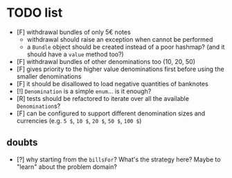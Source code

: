 # TODO list
* [F] withdrawal bundles of only 5€ notes 
  - withdrawal should raise an exception when cannot be performed
  - a `Bundle` object should be created instead of a poor hashmap? (and it should have a `value` method too?)
* [F] withdrawal bundles of other denominations too (10, 20, 50)
* [F] gives priority to the higher value denominations first before using the smaller denominations
* [F] it should be disallowed to load negative quantities of banknotes
* [!] `Denomination` is a simple `enum`... is it enough?
* [R] tests should be refactored to iterate over all the available `Denomination`s?
* [F] can be configured to support different denomination sizes and currencies (e.g. `5 $`, `10 $`, `20 $`, `50 $`, `100 $`)

## doubts

* [?] why starting from the `billsFor`? What's the strategy here? Maybe to "learn" about the problem domain?